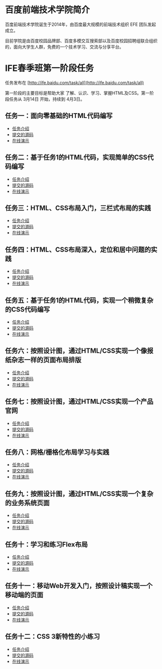 # 百度前端技术学院简介

百度前端技术学院诞生于2014年，由百度最大规模的前端技术组织 EFE 团队发起成立。

目前学院是由百度校园品牌部、百度多模交互搜索部以及百度校园招聘组联合组织的，面向大学生人群，免费的一个技术学习、交流与分享平台。



# IFE春季班第一阶段任务

任务发布在 [http://ife.baidu.com/task/all](http://ife.baidu.com/task/all)

第一阶段的主要目标是帮助大家 了解、认识、学习、掌握HTML及CSS。第一阶段任务从 3月14日 开始，持续到 4月3日。

## 任务一：面向零基础的HTML代码编写

- [任务介绍](http://ife.baidu.com/task/detail?taskId=1)
- [提交的源码](https://github.com/IFE-W3C/IFE-W3C.github.io/blob/master/Stage1/Task1/index.html)
- [在线演示](http://ife-w3c.github.io/Stage1/Task1/index.html)

## 任务二：基于任务1的HTML代码，实现简单的CSS代码编写

- [任务介绍](http://ife.baidu.com/task/detail?taskId=2)
- [提交的源码]()
- [在线演示]()


## 任务三：HTML、CSS布局入门，三栏式布局的实践

- [任务介绍](http://ife.baidu.com/task/detail?taskId=3)
- [提交的源码]()
- [在线演示]()


## 任务四：HTML、CSS布局深入，定位和居中问题的实践

- [任务介绍](http://ife.baidu.com/task/detail?taskId=4)
- [提交的源码]()
- [在线演示]()

## 任务五：基于任务1的HTML代码，实现一个稍微复杂的CSS代码编写

- [任务介绍](http://ife.baidu.com/task/detail?taskId=5)
- [提交的源码]()
- [在线演示]()

## 任务六：按照设计图，通过HTML/CSS实现一个像报纸杂志一样的页面布局排版

- [任务介绍](http://ife.baidu.com/task/detail?taskId=6)
- [提交的源码]()
- [在线演示]()

## 任务七：按照设计图，通过HTML/CSS实现一个产品官网

- [任务介绍](http://ife.baidu.com/task/detail?taskId=7)
- [提交的源码]()
- [在线演示]()

## 任务八：网格/栅格化布局学习与实践

- [任务介绍](http://ife.baidu.com/task/detail?taskId=8)
- [提交的源码]()
- [在线演示]()

## 任务九：按照设计图，通过HTML/CSS实现一个复杂的业务系统页面

- [任务介绍](http://ife.baidu.com/task/detail?taskId=9)
- [提交的源码]()
- [在线演示]()

## 任务十：学习和练习Flex布局

- [任务介绍](http://ife.baidu.com/task/detail?taskId=10)
- [提交的源码]()
- [在线演示]()

## 任务十一：移动Web开发入门，按照设计稿实现一个移动端的页面

- [任务介绍](http://ife.baidu.com/task/detail?taskId=11)
- [提交的源码]()
- [在线演示]()

## 任务十二：CSS 3新特性的小练习

- [任务介绍](http://ife.baidu.com/task/detail?taskId=12)
- [提交的源码]()
- [在线演示]()

<!--
这十二个任务并非所有人都要去完成，而是需要大家按照自己当前的能力水平来合理评估和选择。
对于零基础的同学而言，建议路径为：任务1-2-3-4-5-6/7（/表示或）
对于有一定基础，但没做过完整页面的同学，建议路径为：3-4-5-6/7-8-9
对于有过页面实践，但没做过太复杂页面的同学，建议路径为：3-4-6/7-8-9
对于已经经验很丰富的同学，可以直接做：7-9

任务10-11提供给对移动端开发有兴趣的同学进行挑战
任务12提供给初学者，并且对CSS 3各种新特性有兴趣的同学进行挑战
-->